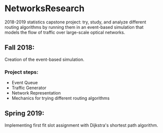 # NetworksResearch

2018-2019 statistics capstone project: try, study, and analyze different routing algorithms by running them in an event-based simulation that models the flow of traffic over large-scale optical networks.

## Fall 2018:
Creation of the event-based simulation.
### Project steps:
- Event Queue
- Traffic Generator
- Network Representation
- Mechanics for trying different routing algorithms

## Spring 2019:
Implementing first fit slot assignment with Dijkstra's shortest path algorithm.
